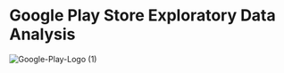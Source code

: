 # Google Play Store Exploratory Data Analysis

![Google-Play-Logo (1)](https://github.com/EthanFlores1/Google-Play-Store-Exploratory-Data-Analysis/assets/110417575/fe46dde2-2e58-4867-8cf4-6c760d6ea79e)


